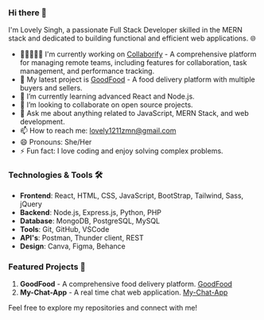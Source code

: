 ### Hi there 👋

I'm Lovely Singh, a passionate Full Stack Developer skilled in the MERN stack and dedicated to building functional and efficient web applications. 🌐

- 👨🏿‍🤝‍👨🏿   I'm currently working on [Collaborify](#) - A comprehensive platform for managing remote teams, including features for collaboration, task management, and performance tracking.
- 🔭 My latest project is [GoodFood](#) - A food delivery platform with multiple buyers and sellers.
- 🌱 I’m currently learning advanced React and Node.js.
- 👯 I’m looking to collaborate on open source projects.
- 💬 Ask me about anything related to JavaScript, MERN Stack, and web development.
- 📫 How to reach me: [lovely1211zmn@gmail.com](mailto:lovely1211zmn@gmail.com)
- 😄 Pronouns: She/Her
- ⚡ Fun fact: I love coding and enjoy solving complex problems.

### Technologies & Tools 🛠️
- **Frontend**: React, HTML, CSS, JavaScript, BootStrap, Tailwind, Sass, jQuery
- **Backend**: Node.js, Express.js, Python, PHP
- **Database**: MongoDB, PostgreSQL, MySQL
- **Tools**: Git, GitHub, VSCode
- **API's**: Postman, Thunder client, REST
- **Design**: Canva, Figma, Behance

### Featured Projects 💼
1. **GoodFood** - A comprehensive food delivery platform. [GoodFood](#)
2. **My-Chat-App** - A real time chat web application. [My-Chat-App](#)

Feel free to explore my repositories and connect with me!

